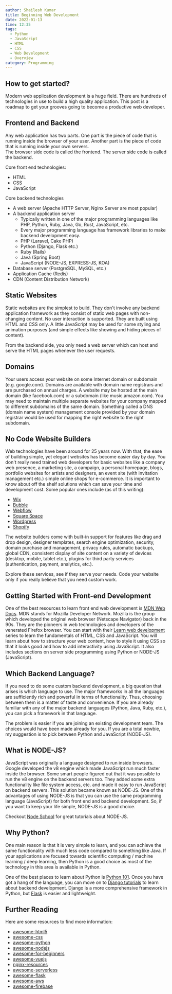 ```yaml
---
author: Shailesh Kumar
title: Beginning Web Development
date: 2022-01-13
time: 12:35
tags: 
  - Python
  - JavaScript
  - HTML
  - CSS
  - Web Development
  - Overview
category: Programming
---
```


## How to get started? 

Modern web application development is a huge field. 
There are hundreds of technologies in use to build a high quality
application.
This post is a roadmap to get your grooves going to 
become a productive web developer. 

## Frontend and Backend

 

Any web application has two parts. 
One part is the piece of code that is running inside the browser of your user. 
Another part is the piece of code that is running inside your own servers.  
The browser side code is called the frontend. 
The server side code is called the backend. 

 

Core front end technologies:

* HTML 
* CSS
* JavaScript
 

Core backend technologies

* A web server (Apache HTTP Server, Nginx Server are most popular)
* A backend application server
  * Typically written in one of the major programming languages like PHP, Python, Ruby, Java, Go, Rust, JavaScript, etc. 
  * Every major programming language has framework libraries to make
    backend development easy.
  * PHP (Laravel, Cake PHP)
  * Python (Django, Flask etc.)
  * Ruby (Rails)
  * Java (Spring Boot)
  * JavaScript (NODE-JS, EXPRESS-JS, KOA)
* Database server (PostgreSQL, MySQL, etc.)
* Application Cache (Redis)
* CDN (Content Distribution Network)
 

 

## Static Websites

Static websites are the simplest to build. 
They don't involve any backend application framework
as they consist of static web pages with non-changing content. 
No user interaction is supported. 
They are built using HTML and CSS only. 
A little JavaScript may be used for
some styling and animation purposes
(and simple effects like showing and hiding pieces of content). 


From the backend side, you only need a web server 
which can host and serve the HTML pages whenever the user requests. 

## Domains


Your users access your website on some 
Internet domain or subdomain (e.g. google.com).
Domains are available with domain name registrars 
and are purchased on annual charges.
A website may be hosted at the main domain 
(like facebook.com) or a subdomain (like music.amazon.com).
You may need to maintain multiple separate websites 
for your company mapped to different subdomains of the same domain. 
Something called a DNS (domain name system) management console 
provided by your domain registrar would be used for 
mapping the right website to the right subdomain.  

## No Code Website Builders

Web technologies have been around for 25 years now. 
With that, the ease of building simple, yet elegant websites 
has become easier day by day. 
You don't really need trained web developers for basic websites 
like a company web presence, a marketing site, a campaign, 
a personal homepage, blogs, portfolio websites for artists and designers, 
an event site (with invitation management etc.) 
simple online shops for e-commerce. 
It is important to know about off the shelf solutions 
which can save your time and development cost. 
Some popular ones include (as of this writing):

* [Wix](https://www.wix.com/)
* [Bubble](https://bubble.io/)
* [Webflow](https://webflow.com/)
* [Square Space](https://www.squarespace.com/)
* [Wordpress](https://wordpress.com/)
* [Shopify](https://www.shopify.com/)
 

The website builders come with built-in support for features 
like drag and drop design, designer templates, search engine optimization, 
security, domain purchase and management, privacy rules, 
automatic backups, global CDN, consistent display of site content 
on a variety of devices (desktop, mobile, tablet etc.), 
plugins for third party services (authentication, payment, analytics, etc.).

Explore these services, see if they serve your needs. 
Code your website only if you really believe that you need custom work.

## Getting Started with Front-end Development

 

One of the best resources to learn front end web development 
is [MDN Web Docs](https://developer.mozilla.org/en-US/). 
MDN stands for Mozilla Developer Network. 
Mozilla is the group which developed the original web browser 
(Netscape Navigator) back in the 90s. 
They are the pioneers in web technologies and developers 
of the venerated Firefox browser. 
You can start with their
[Learn web development](https://developer.mozilla.org/en-US/docs/Learn) 
series to 
learn the fundamentals of HTML, CSS and JavaScript. 
You will learn about how to structure your web content, 
how to style it using CSS so that it looks good and how to add 
interactivity using JavaScript. 
It also includes sections on server side programming using Python 
or NODE-JS (JavaScript). 


## Which Backend Language? 

If you need to do some custom backend development, 
a big question that arises is which language to use. 
The major frameworks in all the languages are sufficiently rich 
and powerful in terms of functionality. 
Thus, choosing between them is a matter of taste and convenience. 
If you are already familiar with any of the major backend languages 
(Python, Java, Ruby, etc.), you can pick a framework in that language. 

The problem is easier if you are joining an existing development team. 
The choices would have been made already for you. 
If you are a total newbie, my suggestion is to pick between 
Python and JavaScript (NODE-JS).

## What is NODE-JS? 

JavaScript was originally a language designed to run inside browsers. 
Google developed the v8 engine which made JavaScript run much 
faster inside the browser. 
Some smart people figured out that it was possible to run the v8 engine 
on the backend servers too. 
They added some extra functionality like file system access, etc. 
and made it easy to run JavaScript on backend servers. 
This solution became known as NODE-JS. 
One of the advantages of using NODE-JS is 
that you can use the same programming language (JavaScript) 
for both front end and backend development. 
So, if you want to keep your life simple, NODE-JS is a good choice.

Checkout [Node School](https://nodeschool.io/) 
for great tutorials about NODE-JS. 

## Why Python? 

One main reason is that it is very simple to learn,
and you can achieve the same functionality with much less code 
compared to something like Java. 
If your applications are focused towards scientific computing 
/ machine learning / deep learning, 
then Python is a good choice as most of the technology 
in this area is available in Python. 

 

One of the best places to learn about Python is 
[Python 101](https://python101.pythonlibrary.org/). 
Once you have got a hang of the language, 
you can move on to [Django tutorials](https://www.djangoproject.com/start/) 
to learn about backend development.
Django is a more comprehensive framework in Python, 
but [Flask](https://flask.palletsprojects.com/en/2.0.x/) 
is easier and lightweight. 

## Further Reading 

Here are some resources to find more information:

* [awesome-html5](https://github.com/diegocard/awesome-html5#readme)
* [awesome-css](https://github.com/awesome-css-group/awesome-css#readme)
* [awesome-python](https://github.com/vinta/awesome-python#readme)
* [awesome-nodejs](https://github.com/sindresorhus/awesome-nodejs)
* [awesome-for-beginners](https://github.com/MunGell/awesome-for-beginners)
* [awesome-vuejs](https://github.com/vuejs/awesome-vue#readme)
* [nginx-resources](https://github.com/fcambus/nginx-resources#readme)
* [awesome-serverless](https://github.com/pmuens/awesome-serverless#readme)
* [awesome-flask](https://github.com/mjhea0/awesome-flask#readme)
* [awesome-aws](https://github.com/donnemartin/awesome-aws#readme)
* [awesome-firebase](https://github.com/jthegedus/awesome-firebase#readme)
